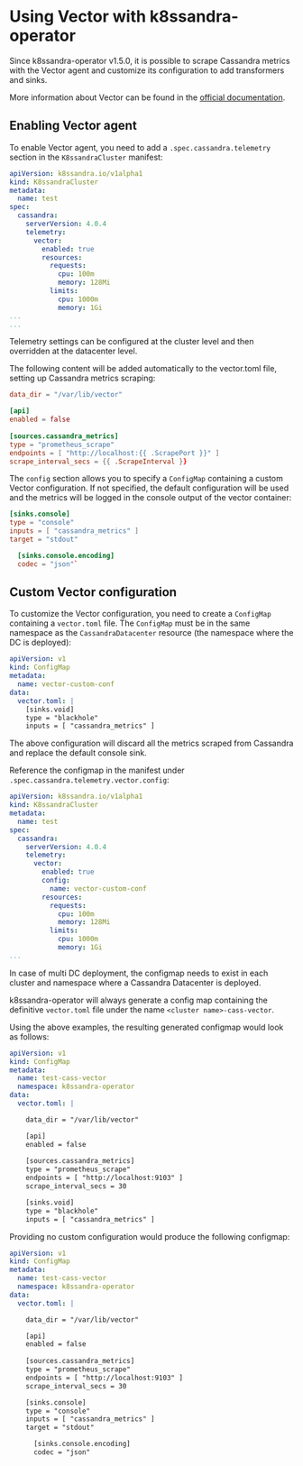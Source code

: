 # Using Vector with k8ssandra-operator

Since k8ssandra-operator v1.5.0, it is possible to scrape Cassandra metrics with the Vector agent and customize its configuration to add transformers and sinks.

More information about Vector can be found in the [official documentation](https://vector.dev/docs/).

## Enabling Vector agent

To enable Vector agent, you need to add a `.spec.cassandra.telemetry` section in the `K8ssandraCluster` manifest:

```yaml
apiVersion: k8ssandra.io/v1alpha1
kind: K8ssandraCluster
metadata:
  name: test
spec:
  cassandra:
    serverVersion: 4.0.4
    telemetry:
      vector:
        enabled: true
        resources:
          requests:
            cpu: 100m
            memory: 128Mi
          limits:
            cpu: 1000m
            memory: 1Gi
...
...
```

Telemetry settings can be configured at the cluster level and then overridden at the datacenter level.


The following content will be added automatically to the vector.toml file, setting up Cassandra metrics scraping:

```toml
data_dir = "/var/lib/vector"

[api]
enabled = false
  
[sources.cassandra_metrics]
type = "prometheus_scrape"
endpoints = [ "http://localhost:{{ .ScrapePort }}" ]
scrape_interval_secs = {{ .ScrapeInterval }}
```

The `config` section allows you to specify a `ConfigMap` containing a custom Vector configuration. If not specified, the default configuration will be used and the metrics will be logged in the console output of the vector container:

```toml
[sinks.console]
type = "console"
inputs = [ "cassandra_metrics" ]
target = "stdout"

  [sinks.console.encoding]
  codec = "json"`
```


## Custom Vector configuration

To customize the Vector configuration, you need to create a `ConfigMap` containing a `vector.toml` file. The `ConfigMap` must be in the same namespace as the `CassandraDatacenter` resource (the namespace where the DC is deployed):

```yaml
apiVersion: v1
kind: ConfigMap
metadata:
  name: vector-custom-conf
data:
  vector.toml: |
    [sinks.void]
    type = "blackhole"
    inputs = [ "cassandra_metrics" ]
```

The above configuration will discard all the metrics scraped from Cassandra and replace the default console sink.

Reference the configmap in the manifest under `.spec.cassandra.telemetry.vector.config`:

```yaml
apiVersion: k8ssandra.io/v1alpha1
kind: K8ssandraCluster
metadata:
  name: test
spec:
  cassandra:
    serverVersion: 4.0.4
    telemetry:
      vector:
        enabled: true
        config:
          name: vector-custom-conf
        resources:
          requests:
            cpu: 100m
            memory: 128Mi
          limits:
            cpu: 1000m
            memory: 1Gi
...
```     

In case of multi DC deployment, the configmap needs to exist in each cluster and namespace where a Cassandra Datacenter is deployed.

k8ssandra-operator will always generate a config map containing the definitive `vector.toml` file under the name `<cluster name>-cass-vector`. 

Using the above examples, the resulting generated configmap would look as follows:

```yaml
apiVersion: v1
kind: ConfigMap
metadata:
  name: test-cass-vector
  namespace: k8ssandra-operator
data:
  vector.toml: |

    data_dir = "/var/lib/vector"

    [api]
    enabled = false
      
    [sources.cassandra_metrics]
    type = "prometheus_scrape"
    endpoints = [ "http://localhost:9103" ]
    scrape_interval_secs = 30

    [sinks.void]
    type = "blackhole"
    inputs = [ "cassandra_metrics" ]
```

Providing no custom configuration would produce the following configmap:

```yaml
apiVersion: v1
kind: ConfigMap
metadata:
  name: test-cass-vector
  namespace: k8ssandra-operator
data:
  vector.toml: |

    data_dir = "/var/lib/vector"

    [api]
    enabled = false
      
    [sources.cassandra_metrics]
    type = "prometheus_scrape"
    endpoints = [ "http://localhost:9103" ]
    scrape_interval_secs = 30

    [sinks.console]
    type = "console"
    inputs = [ "cassandra_metrics" ]
    target = "stdout"

      [sinks.console.encoding]
      codec = "json"
```
